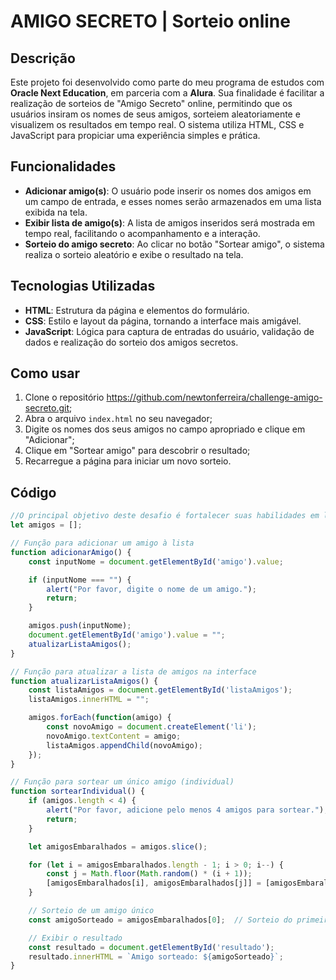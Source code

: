 # AMIGO SECRETO | Sorteio online

## **Descrição**  

Este projeto foi desenvolvido como parte do meu programa de estudos com **Oracle Next Education**, em parceria com a **Alura**. Sua finalidade é facilitar a realização de sorteios de "Amigo Secreto" online, permitindo que os usuários insiram os nomes de seus amigos, sorteiem aleatoriamente e visualizem os resultados em tempo real. O sistema utiliza HTML, CSS e JavaScript para propiciar uma experiência simples e prática.

## Funcionalidades

- **Adicionar amigo(s)**: O usuário pode inserir os nomes dos amigos em um campo de entrada, e esses nomes serão armazenados em uma lista exibida na tela.
- **Exibir lista de amigo(s)**: A lista de amigos inseridos será mostrada em tempo real, facilitando o acompanhamento e a interação.
- **Sorteio do amigo secreto**: Ao clicar no botão "Sortear amigo", o sistema realiza o sorteio aleatório e exibe o resultado na tela.

## Tecnologias Utilizadas

- **HTML**: Estrutura da página e elementos do formulário.
- **CSS**: Estilo e layout da página, tornando a interface mais amigável.
- **JavaScript**: Lógica para captura de entradas do usuário, validação de dados e realização do sorteio dos amigos secretos.

## Como usar

1.  Clone o repositório https://github.com/newtonferreira/challenge-amigo-secreto.git;
2.  Abra o arquivo `index.html` no seu navegador;
3.  Digite os nomes dos seus amigos no campo apropriado e clique em "Adicionar";
4.  Clique em "Sortear amigo" para descobrir o resultado;
5.  Recarregue a página para iniciar um novo sorteio.

## Código
```javascript
//O principal objetivo deste desafio é fortalecer suas habilidades em lógica de programação. Aqui você deverá desenvolver a lógica para resolver o problema.
let amigos = [];

// Função para adicionar um amigo à lista
function adicionarAmigo() {
    const inputNome = document.getElementById('amigo').value;

    if (inputNome === "") {
        alert("Por favor, digite o nome de um amigo.");
        return;
    }

    amigos.push(inputNome);
    document.getElementById('amigo').value = "";
    atualizarListaAmigos();
}

// Função para atualizar a lista de amigos na interface
function atualizarListaAmigos() {
    const listaAmigos = document.getElementById('listaAmigos');
    listaAmigos.innerHTML = "";

    amigos.forEach(function(amigo) {
        const novoAmigo = document.createElement('li');
        novoAmigo.textContent = amigo;
        listaAmigos.appendChild(novoAmigo);
    });
}

// Função para sortear um único amigo (individual)
function sortearIndividual() {
    if (amigos.length < 4) {
        alert("Por favor, adicione pelo menos 4 amigos para sortear.");
        return;
    }

    let amigosEmbaralhados = amigos.slice();

    for (let i = amigosEmbaralhados.length - 1; i > 0; i--) {
        const j = Math.floor(Math.random() * (i + 1));
        [amigosEmbaralhados[i], amigosEmbaralhados[j]] = [amigosEmbaralhados[j], amigosEmbaralhados[i]];
    }

    // Sorteio de um amigo único
    const amigoSorteado = amigosEmbaralhados[0];  // Sorteio do primeiro da lista embaralhada

    // Exibir o resultado
    const resultado = document.getElementById('resultado');
    resultado.innerHTML = `Amigo sorteado: ${amigoSorteado}`;
}